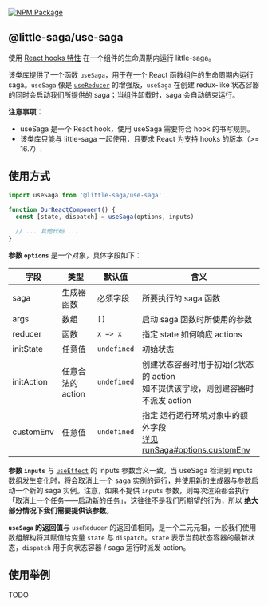 [![NPM Package](https://img.shields.io/npm/v/@little-saga/use-saga.svg?style=flat-square)](https://www.npmjs.org/package/@little-saga/use-saga)

## @little-saga/use-saga

使用 [React hooks 特性](https://reactjs.org/docs/hooks-intro.html) 在一个组件的生命周期内运行 little-saga。

该类库提供了一个函数 `useSaga`，用于在一个 React 函数组件的生命周期内运行 saga。`useSaga` 像是 [`useReducer`](https://reactjs.org/docs/hooks-reference.html#usereducer) 的增强版，`useSaga` 在创建 redux-like 状态容器的同时会启动我们所提供的 saga；当组件卸载时，saga 会自动结束运行。

**注意事项：**

- useSaga 是一个 React hook，使用 useSaga 需要符合 hook 的书写规则。
- 该类库只能与 little-saga 一起使用，且要求 React 为支持 hooks 的版本（>= 16.7）.

## 使用方式

```jsx
import useSaga from '@little-saga/use-saga'

function OurReactComponent() {
  const [state, dispatch] = useSaga(options, inputs)

  // ... 其他代码 ...
}
```

**参数 `options`** 是一个对象，具体字段如下：

| 字段       | 类型              | 默认值      | 含义                                                                                                                        |
| ---------- | ----------------- | ----------- | --------------------------------------------------------------------------------------------------------------------------- |
| saga       | 生成器函数        | 必须字段    | 所要执行的 saga 函数                                                                                                        |
| args       | 数组              | `[]`        | 启动 saga 函数时所使用的参数                                                                                                |
| reducer    | 函数              | `x => x`    | 指定 state 如何响应 actions                                                                                                 |
| initState  | 任意值            | `undefined` | 初始状态                                                                                                                    |
| initAction | 任意合法的 action | `undefined` | 创建状态容器时用于初始化状态的 action<br/>如不提供该字段，则创建容器时不派发 action                                         |
| customEnv  | 任意值            | `undefined` | 指定 运行运行环境对象中的额外字段 <br/>[详见 runSaga#options.customEnv](https://github.com/little-saga/little-saga#runsaga) |

**参数 `inputs`** 与 [`useEffect`](https://reactjs.org/docs/hooks-reference.html#useeffect) 的 inputs 参数含义一致。当 useSaga 检测到 inputs 数组发生变化时，将会取消上一个 saga 实例的运行，并使用新的生成器与参数启动一个新的 saga 实例。注意，如果不提供 `inputs` 参数，则每次渲染都会执行「取消上一个任务——启动新的任务」，这往往不是我们所期望的行为，所以 **绝大部分情况下我们需要提供该参数**。

**`useSaga` 的返回值**与 `useReducer` 的返回值相同，是一个二元元祖，一般我们使用数组解构将其赋值给变量 `state` 与 `dispatch`。`state` 表示当前状态容器的最新状态，`dispatch` 用于向状态容器 / saga 运行时派发 action。

## 使用举例

TODO
